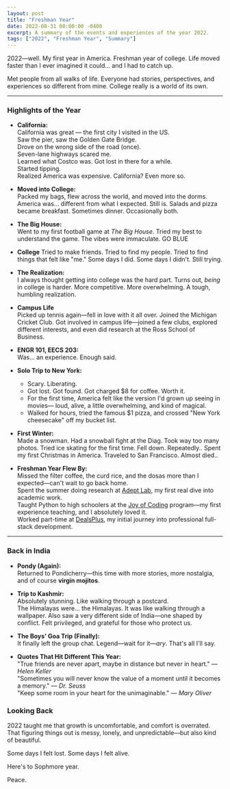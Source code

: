 ```yaml
---
layout: post
title: "Freshman Year"
date: 2022-08-31 00:00:00 -0400
excerpt: A summary of the events and experiences of the year 2022.
tags: ["2022", "Freshman Year", "Summary"]
---
```


2022—well. My first year in America. Freshman year of college. Life moved faster than I ever imagined it could... and I had to catch up.

Met people from all walks of life. Everyone had stories, perspectives, and experiences so different from mine. College really is a world of its own.

---

### Highlights of the Year

- **California:**  
  California was great — the first city I visited in the US.  
  Saw the pier, saw the Golden Gate Bridge.  
  Drove on the wrong side of the road (once).  
  Seven-lane highways scared me.  
  Learned what Costco was. Got lost in there for a while.  
  Started tipping.  
  Realized America was expensive. California? Even more so.

- **Moved into College:**  
   Packed my bags, flew across the world, and moved into the dorms. America was... different from what I expected. Still is.
   Salads and pizza became breakfast. Sometimes dinner. Occasionally both.

- **The Big House:**  
  Went to my first football game at *The Big House*. Tried my best to understand the game. The vibes were immaculate.
  GO BLUE

- **College**
  Tried to make friends. Tried to find my people. Tried to find things that felt like "me." Some days I did. Some days I didn't. Still trying.

- **The Realization:**  
  I always thought getting into college was the hard part. Turns out, *being* in college is harder. More competitive. More overwhelming. A tough, humbling realization.

- **Campus Life**  
   Picked up tennis again—fell in love with it all over. Joined the Michigan Cricket Club.
   Got involved in campus life—joined a few clubs, explored different interests, and even did research at the Ross School of Business. 

- **ENGR 101, EECS 203:**  
  Was... an experience. Enough said.

- **Solo Trip to New York:**  
   - Scary. Liberating. 
   - Got lost. Got found. Got charged $8 for coffee. Worth it.
   - For the first time, America felt like the version I'd grown up seeing in movies— loud, alive, a little overwhelming, and kind of magical.  
   - Walked for hours, tried the famous $1 pizza, and crossed "New York cheesecake" off my bucket list.  

- **First Winter:**  
   Made a snowman. Had a snowball fight at the Diag. Took way too many photos. 
   Tried ice skating for the first time. Fell down. Repeatedly..
   Spent my first Christmas in America. Traveled to San Francisco. Almost died.. 

- **Freshman Year Flew By:**  
  Missed the filter coffee, the curd rice, and the dosas more than I expected—can't wait to go back home.  
  Spent the summer doing research at [Adept Lab](https://porvesh.github.io/experience/), my first real dive into academic work.  
  Taught Python to high schoolers at the [Joy of Coding](https://joyofcoding.eecs.umich.edu/) program—my first experience teaching, and I absolutely loved it.   
  Worked part-time at [DealsPlus](https://porvesh.github.io/experience/), my initial journey into professional full-stack development.


---

### Back in India

- **Pondy (Again):**  
  Returned to Pondicherry—this time with more stories, more nostalgia, and of course **virgin mojitos**.

- **Trip to Kashmir:**  
   Absolutely stunning. Like walking through a postcard.  
   The Himalayas were... the Himalayas. It was like walking through a wallpaper. 
   Also saw a very different side of India—one shaped by conflict. Felt privileged, and grateful for those who protect us.

- **The Boys' Goa Trip (Finally):**  
  It finally left the group chat. Legend—wait for it—*ary*. That's all I'll say.

- **Quotes That Hit Different This Year:**  
    "True friends are never apart, maybe in distance but never in heart." — *Helen Keller*  
    "Sometimes you will never know the value of a moment until it becomes a memory." — *Dr. Seuss*  
    "Keep some room in your heart for the unimaginable." — *Mary Oliver*


### Looking Back

2022 taught me that growth is uncomfortable, and comfort is overrated. That figuring things out is messy, lonely, and unpredictable—but also kind of beautiful.

Some days I felt lost. Some days I felt alive. 

Here's to Sophmore year. 

Peace.
